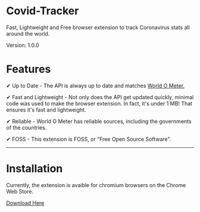 # Covid-Tracker
Fast, Lightweight and Free browser extension to track Coronavirus stats all around the world.

Version: 1.0.0

# Features

✔ Up to Date
    - The API is always up to date and matches [World O Meter.](https://www.worldometers.info/coronavirus/)
    
✔ Fast and Lightweight
    - Not only does the API get updated quickly, minimal code was used to make the browser extension. In fact, it's under 1 MB! That ensures it's fast and lightweight.
    
✔ Reliable
    - World O Meter has reliable sources, including the governments of the countries. 
    
✔ FOSS
    - This extension is FOSS, or "Free Open Source Software".
    
-----------------------------------------------------------------------------------------------------------------------------------------------------------------------------------

# Installation

Currently, the extension is avaible for chromium browsers on the Chrome Web Store.


[Download Here]()
